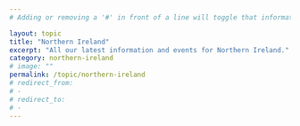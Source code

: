 ```yaml
---
# Adding or removing a '#' in front of a line will toggle that information off and on from being processed. 

layout: topic
title: "Northern Ireland"
excerpt: "All our latest information and events for Northern Ireland."
category: northern-ireland
# image: ""
permalink: /topic/northern-ireland
# redirect_from: 
# - 
# redirect_to: 
# - 
---
```


